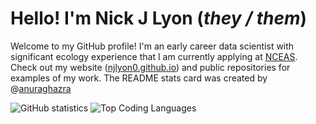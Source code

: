 # Hello! I'm Nick J Lyon (_they / them_)

Welcome to my GitHub profile! I'm an early career data scientist with significant ecology experience that I am currently applying at [NCEAS](https://www.nceas.ucsb.edu/). Check out my website ([njlyon0.github.io](https://njlyon0.github.io/)) and public repositories for examples of my work. The README stats card was created by \@[anuraghazra](https://github.com/anuraghazra/github-readme-stats)

![GitHub statistics](https://github-readme-stats.vercel.app/api?username=njlyon0&theme=jolly&rank_icon=github&hide=contribs) ![Top Coding Languages](https://github-readme-stats.vercel.app/api/top-langs/?username=njlyon0&langs_count=6&theme=jolly&layout=compact)

<!--
**njlyon0/njlyon0** is a ✨ _special_ ✨ repository because its `README.md` (this file) appears on your GitHub profile.

- Emoji dictionary: https://gist.github.com/rxaviers/7360908

Here are some ideas to get you started:

- 🔭 I’m currently working on ...
- 🌱 I’m currently learning ...
- 👯 I’m looking to collaborate on ...
- 📫 How to reach me: ...
- ⚡ Fun fact: ...
-->
